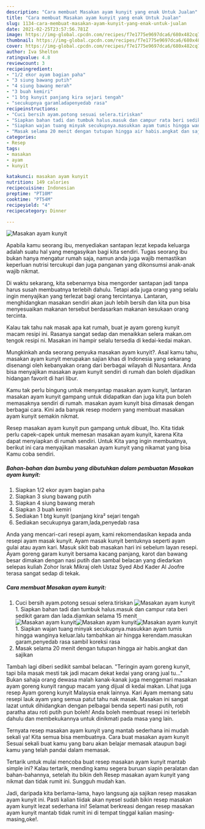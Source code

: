 ```yaml
---
description: "Cara membuat Masakan ayam kunyit yang enak Untuk Jualan"
title: "Cara membuat Masakan ayam kunyit yang enak Untuk Jualan"
slug: 1134-cara-membuat-masakan-ayam-kunyit-yang-enak-untuk-jualan
date: 2021-02-25T23:57:56.781Z
image: https://img-global.cpcdn.com/recipes/f7e1775e9697dca6/680x482cq70/masakan-ayam-kunyit-foto-resep-utama.jpg
thumbnail: https://img-global.cpcdn.com/recipes/f7e1775e9697dca6/680x482cq70/masakan-ayam-kunyit-foto-resep-utama.jpg
cover: https://img-global.cpcdn.com/recipes/f7e1775e9697dca6/680x482cq70/masakan-ayam-kunyit-foto-resep-utama.jpg
author: Iva Shelton
ratingvalue: 4.8
reviewcount: 3
recipeingredient:
- "1/2 ekor ayam bagian paha"
- "3 siung bawang putih"
- "4 siung bawang merah"
- "3 buah kemiri"
- "1 btg kunyit panjang kira sejari tengah"
- "secukupnya garamladapenyedab rasa"
recipeinstructions:
- "Cuci bersih ayam.potong sesuai selera.tiriskan"
- "Siapkan bahan tadi dan tumbuk halus.masuk dan campur rata beri sedikit garam dan lada.diamkan selama 15 menit"
- "Siapkan wajan tuang minyak secukupnya.masukkan ayam tumis hingga wanginya keluar.lalu tambahkan air hingga kerendam.masukan garam,penyedab rasa sambil koreksi rasa"
- "Masak selama 20 menit dengan tutupan hingga air habis.angkat dan sajikan"
categories:
- Resep
tags:
- masakan
- ayam
- kunyit

katakunci: masakan ayam kunyit 
nutrition: 149 calories
recipecuisine: Indonesian
preptime: "PT10M"
cooktime: "PT54M"
recipeyield: "4"
recipecategory: Dinner

---
```



![Masakan ayam kunyit](https://img-global.cpcdn.com/recipes/f7e1775e9697dca6/680x482cq70/masakan-ayam-kunyit-foto-resep-utama.jpg)

Apabila kamu seorang ibu, menyediakan santapan lezat kepada keluarga adalah suatu hal yang mengasyikan bagi kita sendiri. Tugas seorang ibu bukan hanya mengatur rumah saja, namun anda juga wajib memastikan keperluan nutrisi tercukupi dan juga panganan yang dikonsumsi anak-anak wajib nikmat.

Di waktu  sekarang, kita sebenarnya bisa mengorder santapan jadi tanpa harus susah membuatnya terlebih dahulu. Tetapi ada juga orang yang selalu ingin menyajikan yang terlezat bagi orang tercintanya. Lantaran, menghidangkan masakan sendiri akan jauh lebih bersih dan kita pun bisa menyesuaikan makanan tersebut berdasarkan makanan kesukaan orang tercinta. 

Kalau tak tahu nak masak apa kat rumah, buat je ayam goreng kunyit macam resipi ini. Rasanya sangat sedap dan menaikkan selera makan.om tengok resipi ni. Masakan ini hampir selalu tersedia di kedai-kedai makan.

Mungkinkah anda seorang penyuka masakan ayam kunyit?. Asal kamu tahu, masakan ayam kunyit merupakan sajian khas di Indonesia yang sekarang disenangi oleh kebanyakan orang dari berbagai wilayah di Nusantara. Anda bisa menyajikan masakan ayam kunyit sendiri di rumah dan boleh dijadikan hidangan favorit di hari libur.

Kamu tak perlu bingung untuk menyantap masakan ayam kunyit, lantaran masakan ayam kunyit gampang untuk didapatkan dan juga kita pun boleh memasaknya sendiri di rumah. masakan ayam kunyit bisa dimasak dengan berbagai cara. Kini ada banyak resep modern yang membuat masakan ayam kunyit semakin nikmat.

Resep masakan ayam kunyit pun gampang untuk dibuat, lho. Kita tidak perlu capek-capek untuk memesan masakan ayam kunyit, karena Kita dapat menyiapkan di rumah sendiri. Untuk Kita yang ingin membuatnya, berikut ini cara menyajikan masakan ayam kunyit yang nikamat yang bisa Kamu coba sendiri.

<!--inarticleads1-->

##### Bahan-bahan dan bumbu yang dibutuhkan dalam pembuatan Masakan ayam kunyit:

1. Siapkan 1/2 ekor ayam bagian paha
1. Siapkan 3 siung bawang putih
1. Siapkan 4 siung bawang merah
1. Siapkan 3 buah kemiri
1. Sediakan 1 btg kunyit (panjang kira² sejari tengah
1. Sediakan secukupnya garam,lada,penyedab rasa


Anda yang mencari-cari resepi ayam, kami rekomendasikan kepada anda resepi ayam masak kunyit. Ayam masak kunyit bentuknya seperti ayam gulai atau ayam kari. Masuk sikit bab masakan hari ini sebelum layan resepi. Ayam goreng garam kunyit bersama kacang panjang, karot dan bawang besar dimakan dengan nasi putih dan sambal belacan yang diedarkan selepas kuliah Zohor Israk Mikraj oleh Ustaz Syed Abd Kader Al Joofre terasa sangat sedap di tekak. 

<!--inarticleads2-->

##### Cara membuat Masakan ayam kunyit:

1. Cuci bersih ayam.potong sesuai selera.tiriskan
<img src="https://img-global.cpcdn.com/steps/017cbf8e5bff1c1d/160x128cq70/masakan-ayam-kunyit-langkah-memasak-1-foto.jpg" alt="Masakan ayam kunyit">1. Siapkan bahan tadi dan tumbuk halus.masuk dan campur rata beri sedikit garam dan lada.diamkan selama 15 menit
<img src="https://img-global.cpcdn.com/steps/f116f1ec676c4c51/160x128cq70/masakan-ayam-kunyit-langkah-memasak-2-foto.jpg" alt="Masakan ayam kunyit"><img src="https://img-global.cpcdn.com/steps/dc0ac51000191f08/160x128cq70/masakan-ayam-kunyit-langkah-memasak-2-foto.jpg" alt="Masakan ayam kunyit"><img src="https://img-global.cpcdn.com/steps/acdfb08543055a2f/160x128cq70/masakan-ayam-kunyit-langkah-memasak-2-foto.jpg" alt="Masakan ayam kunyit">1. Siapkan wajan tuang minyak secukupnya.masukkan ayam tumis hingga wanginya keluar.lalu tambahkan air hingga kerendam.masukan garam,penyedab rasa sambil koreksi rasa
1. Masak selama 20 menit dengan tutupan hingga air habis.angkat dan sajikan


Tambah lagi diberi sedikit sambal belacan. &#34;Teringin ayam goreng kunyit, tapi bila masak mesti tak jadi macam dekat kedai yang orang jual tu…&#34; Bukan sahaja orang dewasa malah kanak-kanak juga menggemari masakan ayam goreng kunyit rangup macam yang dijual di kedai makan. Lihat juga resep Ayam goreng kunyit Malaysia enak lainnya. Kari Ayam memang satu resepi lauk ayam yang semua patut tahu nak masak. Masakan ini sangat lazat untuk dihidangkan dengan pelbagai benda seperti nasi putih, roti paratha atau roti putih pun boleh! Anda boleh membuat resepi ini terlebih dahulu dan membekukannya untuk dinikmati pada masa yang lain. 

Ternyata resep masakan ayam kunyit yang mantab sederhana ini mudah sekali ya! Kita semua bisa membuatnya. Cara buat masakan ayam kunyit Sesuai sekali buat kamu yang baru akan belajar memasak ataupun bagi kamu yang telah pandai dalam memasak.

Tertarik untuk mulai mencoba buat resep masakan ayam kunyit mantab simple ini? Kalau tertarik, mending kamu segera buruan siapin peralatan dan bahan-bahannya, setelah itu bikin deh Resep masakan ayam kunyit yang nikmat dan tidak rumit ini. Sungguh mudah kan. 

Jadi, daripada kita berlama-lama, hayo langsung aja sajikan resep masakan ayam kunyit ini. Pasti kalian tiidak akan nyesel sudah bikin resep masakan ayam kunyit lezat sederhana ini! Selamat berkreasi dengan resep masakan ayam kunyit mantab tidak rumit ini di tempat tinggal kalian masing-masing,oke!.

